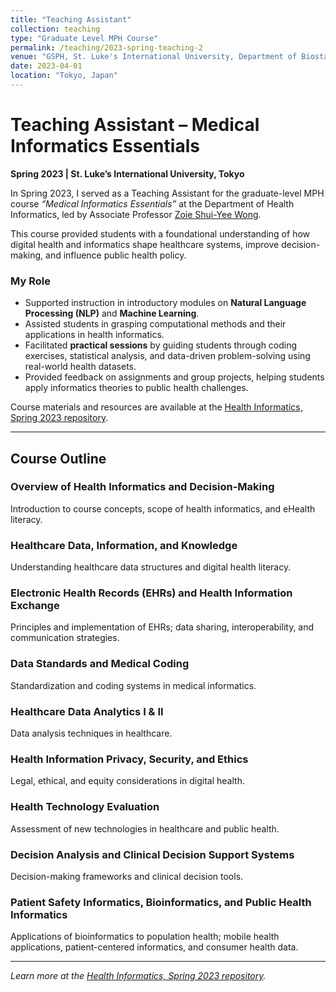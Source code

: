 ```yaml
---
title: "Teaching Assistant"
collection: teaching
type: "Graduate Level MPH Course"
permalink: /teaching/2023-spring-teaching-2
venue: "GSPH, St. Luke's International University, Department of Biostatistics and Bioinformatics"
date: 2023-04-01
location: "Tokyo, Japan"
---
```


# Teaching Assistant – Medical Informatics Essentials  
**Spring 2023 | St. Luke’s International University, Tokyo**  

In Spring 2023, I served as a Teaching Assistant for the graduate-level MPH course *“Medical Informatics Essentials”* at the Department of Health Informatics, led by Associate Professor [Zoie Shui-Yee Wong](https://researchmap.jp/zoiewong).  

This course provided students with a foundational understanding of how digital health and informatics shape healthcare systems, improve decision-making, and influence public health policy.  

### My Role
- Supported instruction in introductory modules on **Natural Language Processing (NLP)** and **Machine Learning**.  
- Assisted students in grasping computational methods and their applications in health informatics.  
- Facilitated **practical sessions** by guiding students through coding exercises, statistical analysis, and data-driven problem-solving using real-world health datasets.  
- Provided feedback on assignments and group projects, helping students apply informatics theories to public health challenges.  

Course materials and resources are available at the [Health Informatics, Spring 2023 repository](https://github.com/tgyeltshen/Health_Informatics_Teaching_Spring2023).  

---

## Course Outline  

### Overview of Health Informatics and Decision-Making  
Introduction to course concepts, scope of health informatics, and eHealth literacy.  

### Healthcare Data, Information, and Knowledge  
Understanding healthcare data structures and digital health literacy.  

### Electronic Health Records (EHRs) and Health Information Exchange  
Principles and implementation of EHRs; data sharing, interoperability, and communication strategies.  

### Data Standards and Medical Coding  
Standardization and coding systems in medical informatics.  

### Healthcare Data Analytics I & II  
Data analysis techniques in healthcare.  

### Health Information Privacy, Security, and Ethics  
Legal, ethical, and equity considerations in digital health.  

### Health Technology Evaluation  
Assessment of new technologies in healthcare and public health.  

### Decision Analysis and Clinical Decision Support Systems  
Decision-making frameworks and clinical decision tools.  

### Patient Safety Informatics, Bioinformatics, and Public Health Informatics  
Applications of bioinformatics to population health; mobile health applications, patient-centered informatics, and consumer health data.  

---

*Learn more at the [Health Informatics, Spring 2023 repository](https://github.com/tgyeltshen/Health_Informatics_Teaching_Spring2023).*  
